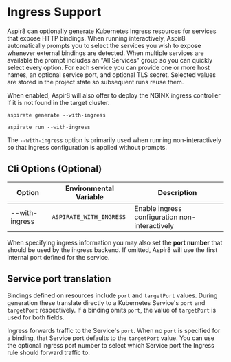 # Ingress Support

Aspir8 can optionally generate Kubernetes Ingress resources for services that expose HTTP bindings.
When running interactively, Aspir8 automatically prompts you to select the services you wish to expose whenever external bindings are detected. When multiple services are available the prompt includes an
"All Services" group so you can quickly select every option. For each service you can provide one or more host names,
an optional service port, and optional TLS secret. Selected values are stored in the project state so subsequent runs reuse them.

When enabled, Aspir8 will also offer to deploy the NGINX ingress controller if it is not found
in the target cluster.

```
aspirate generate --with-ingress
```

```
aspirate run --with-ingress
```

The `--with-ingress` option is primarily used when running non-interactively so that ingress configuration is applied without prompts.

## Cli Options (Optional)

| Option | Environmental Variable | Description |
|-------|-----------------------|-------------|
| --with-ingress | `ASPIRATE_WITH_INGRESS` | Enable ingress configuration non-interactively |

When specifying ingress information you may also set the **port number** that should be used by the ingress backend. If omitted, Aspir8 will use the first internal port defined for the service.

## Service port translation

Bindings defined on resources include `port` and `targetPort` values. During
generation these translate directly to a Kubernetes Service's `port` and
`targetPort` respectively. If a binding omits `port`, the value of
`targetPort` is used for both fields.

Ingress forwards traffic to the Service's `port`. When no `port` is specified
for a binding, that Service port defaults to the `targetPort` value. You can use
the optional ingress port number to select which Service port the Ingress rule
should forward traffic to.
